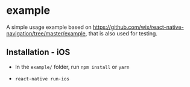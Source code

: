 # example

A simple usage example based on https://github.com/wix/react-native-navigation/tree/master/example,
that is also used for testing.


## Installation - iOS

* In the `example/` folder, run `npm install` or `yarn`

* `react-native run-ios`
